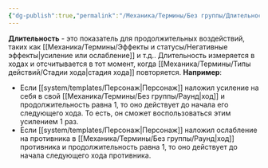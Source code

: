 ```yaml
---
{"dg-publish":true,"permalink":"/Механика/Термины/Без группы/Длительность/","noteIcon":"","created":"2025-09-07T13:19:28.490+03:00","updated":"2025-09-04T08:31:18.167+03:00"}
---
```




**Длительность** - это показатель для продолжительных воздействий, таких как [[Механика/Термины/Эффекты и статусы/Негативные эффекты\|усиление или ослабление]] и т.д.. Длительность измеряется в ходах и отсчитывается в тот момент, когда [[Механика/Термины/Типы действий/Стадии хода\|стадия хода]] повторяется. 
**Например**:
- Если [[system/templates/Персонаж\|Персонаж]] наложил усиление на себя в свой [[Механика/Термины/Без группы/Раунд\|ход]] и продолжительность равна 1, то оно действует до начала его следующего хода. То есть, он сможет воспользоваться этим усилением 1 раз. 
- Если [[system/templates/Персонаж\|Персонаж]] наложил ослабление на противника в [[Механика/Термины/Без группы/Раунд\|ход]] противника и продолжительность равна 1, то оно действует до начала следующего хода противника. 